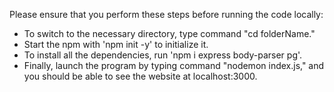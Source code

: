 Please ensure that you perform these steps before running the code locally:
- To switch to the necessary directory, type command "cd folderName."
- Start the npm with 'npm init -y' to initialize it.
- To install all the dependencies, run 'npm i express body-parser pg'.
- Finally, launch the program by typing command "nodemon index.js," and you should be able to see the website at localhost:3000.
